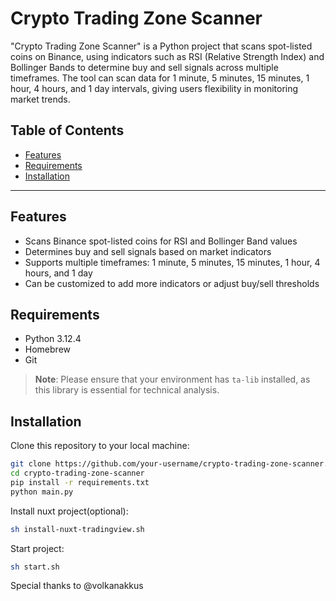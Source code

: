 # Crypto Trading Zone Scanner

"Crypto Trading Zone Scanner" is a Python project that scans spot-listed coins on Binance, using indicators such as RSI (Relative Strength Index) and Bollinger Bands to determine buy and sell signals across multiple timeframes. The tool can scan data for 1 minute, 5 minutes, 15 minutes, 1 hour, 4 hours, and 1 day intervals, giving users flexibility in monitoring market trends.

## Table of Contents

- [Features](#features)
- [Requirements](#requirements)
- [Installation](#installation)

---

## Features

- Scans Binance spot-listed coins for RSI and Bollinger Band values
- Determines buy and sell signals based on market indicators
- Supports multiple timeframes: 1 minute, 5 minutes, 15 minutes, 1 hour, 4 hours, and 1 day
- Can be customized to add more indicators or adjust buy/sell thresholds

## Requirements

- Python 3.12.4
- Homebrew
- Git

> **Note**: Please ensure that your environment has `ta-lib` installed, as this library is essential for technical analysis.

## Installation

Clone this repository to your local machine:

```bash
git clone https://github.com/your-username/crypto-trading-zone-scanner.git
cd crypto-trading-zone-scanner
pip install -r requirements.txt
python main.py
```

Install nuxt project(optional):

```bash
sh install-nuxt-tradingview.sh
```

Start project:

```bash
sh start.sh
```

Special thanks to @volkanakkus
